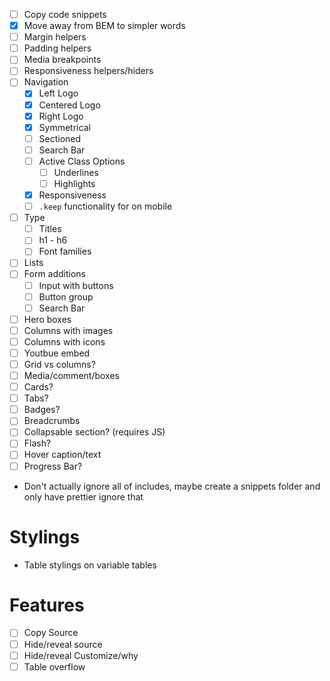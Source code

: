 - [ ] Copy code snippets
- [x] Move away from BEM to simpler words
- [ ] Margin helpers
- [ ] Padding helpers
- [ ] Media breakpoints
- [ ] Responsiveness helpers/hiders
- [ ] Navigation
  - [x] Left Logo
  - [x] Centered Logo
  - [x] Right Logo
  - [x] Symmetrical
  - [ ] Sectioned
  - [ ] Search Bar
  - [ ] Active Class Options
    - [ ] Underlines
    - [ ] Highlights
  - [x] Responsiveness
  - [ ] `.keep` functionality for on mobile
- [ ] Type
  - [ ] Titles
  - [ ] h1 - h6
  - [ ] Font families
- [ ] Lists
- [ ] Form additions
  - [ ] Input with buttons
  - [ ] Button group
  - [ ] Search Bar
- [ ] Hero boxes
- [ ] Columns with images
- [ ] Columns with icons
- [ ] Youtbue embed
- [ ] Grid vs columns?
- [ ] Media/comment/boxes
- [ ] Cards?
- [ ] Tabs?
- [ ] Badges?
- [ ] Breadcrumbs
- [ ] Collapsable section? (requires JS)
- [ ] Flash?
- [ ] Hover caption/text
- [ ] Progress Bar?

- Don't actually ignore all of includes, maybe create a snippets folder and only
  have prettier ignore that

# Stylings
- Table stylings on variable tables

# Features
- [ ] Copy Source
- [ ] Hide/reveal source
- [ ] Hide/reveal Customize/why
- [ ] Table overflow
